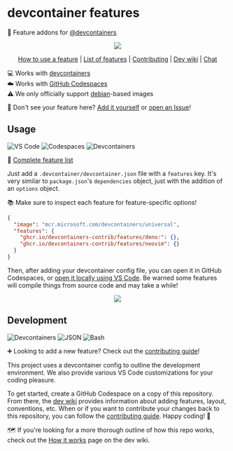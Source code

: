# devcontainer features

🧰 Feature addons for [@devcontainers]

<div align="center">

![](https://i.imgur.com/VgiY81S.png)

<!-- prettier-ignore -->
[How to use a feature](https://code.visualstudio.com/blogs/2022/09/15/dev-container-features#_adding-features-to-your-dev-container)
| [List of features](https://github.com/devcontainers-contrib/features/tree/main/src) <!-- CHANGE THIS TO GITHUB PAGES WHEN #284 IS MERGED! -->
| [Contributing](https://github.com/devcontainers-contrib/features/blob/main/CONTRIBUTING.md)
| [Dev wiki](https://github.com/devcontainers-contrib/features/wiki)
| [Chat](https://gitter.im/devcontainers-contrib/community)

</div>

💻 Works with [devcontainers] \
☁️ Works with [GitHub Codespaces] \
⚠️ We only officially support [debian]-based images

👀 Don't see your feature here? [Add it yourself] or [open an Issue]!

## Usage

![VS Code](https://img.shields.io/static/v1?style=for-the-badge&message=VS+Code&color=007ACC&logo=Visual+Studio+Code&logoColor=FFFFFF&label=)
![Codespaces](https://img.shields.io/static/v1?style=for-the-badge&message=Codespaces&color=181717&logo=GitHub&logoColor=FFFFFF&label=)
![Devcontainers](https://img.shields.io/static/v1?style=for-the-badge&message=Devcontainers&color=2496ED&logo=Docker&logoColor=FFFFFF&label=)

📄 [Complete feature list]

Just add a `.devcontainer/devcontainer.json` file with a `features` key. It's
very similar to `package.json`'s `dependencies` object, just with the addition
of an `options` object.

📚 Make sure to inspect each feature for feature-specific options!

```json
{
  "image": "mcr.microsoft.com/devcontainers/universal",
  "features": {
    "ghcr.io/devcontainers-contrib/features/deno:": {},
    "ghcr.io/devcontainers-contrib/features/neovim": {}
  }
}
```

Then, after adding your devcontainer config file, you can open it in GitHub
Codespaces, or [open it locally using VS Code]. Be warned some features will
compile things from source code and may take a while!

<div align="center">

![](https://i.imgur.com/JMdowst.png)

</div>

## Development

![Devcontainers](https://img.shields.io/static/v1?style=for-the-badge&message=Devcontainers&color=2496ED&logo=Docker&logoColor=FFFFFF&label=)
![JSON](https://img.shields.io/static/v1?style=for-the-badge&message=JSON&color=000000&logo=JSON&logoColor=FFFFFF&label=)
![Bash](https://img.shields.io/static/v1?style=for-the-badge&message=Bash&color=4EAA25&logo=GNU+Bash&logoColor=FFFFFF&label=)

➕ Looking to add a new feature? Check out the [contributing guide]!

This project uses a devcontainer config to outline the development environment.
We also provide various VS Code customizations for your coding pleasure.

To get started, create a GitHub Codespace on a copy of this repository. From
there, the [dev wiki] provides information about adding features, layout,
conventions, etc. When or if you want to contribute your changes back to this
repository, you can follow the [contributing guide]. Happy coding! 👋

🗺️ If you're looking for a more thorough outline of how this repo works, check
out the [How it works] page on the dev wiki.

<!-- prettier-ignore-start -->
[@devcontainers]: https://github.com/devcontainers
[add it yourself]: https://github.com/devcontainers-contrib/features/wiki/How-to-add-a-feature
[open an issue]: https://github.com/devcontainers-contrib/features/issues/new
[complete feature list]: https://github.com/devcontainers-contrib/features/tree/main/src
[debian]: https://hub.docker.com/_/debian
[open it locally using vs code]: https://code.visualstudio.com/docs/devcontainers/containers#_quick-start-open-an-existing-folder-in-a-container
[contributing guide]: CONTRIBUTING.md
[how it works]: https://github.com/devcontainers-contrib/features/wiki/How-it-works
[dev wiki]: https://github.com/devcontainers-contrib/features/wiki
[devcontainers]: https://containers.dev/
[github codespaces]: https://github.com/features/codespaces
<!-- prettier-ignore-end -->
